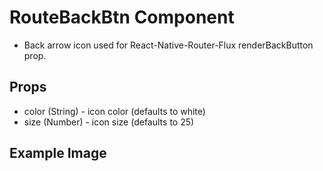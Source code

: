 # RouteBackBtn Component

- Back arrow icon used for React-Native-Router-Flux renderBackButton prop.

## Props

- color (String) - icon color (defaults to white)
- size (Number) - icon size (defaults to 25)

## Example Image

